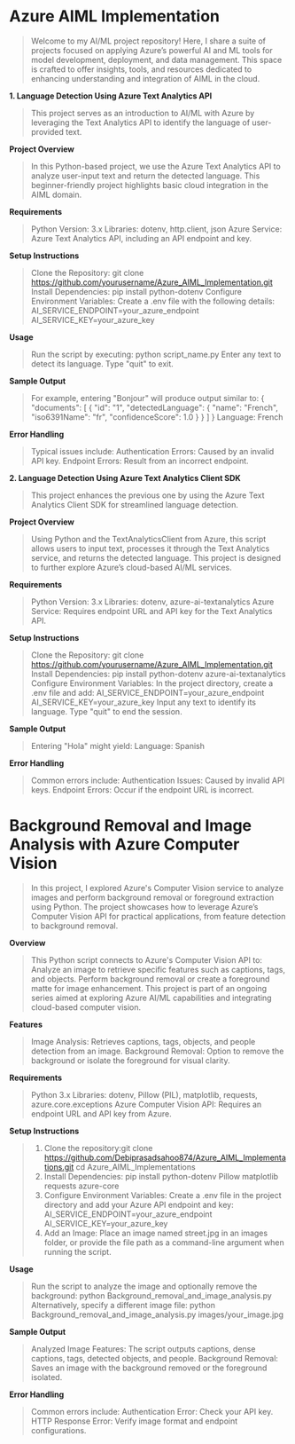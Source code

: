 # Azure AIML Implementation
> Welcome to my AI/ML project repository! Here, I share a suite of projects focused on applying Azure’s powerful AI and ML tools for model development, deployment, and data management. This space is crafted to offer insights, tools, and resources dedicated to enhancing understanding and integration of AIML in the cloud.

**1. Language Detection Using Azure Text Analytics API**
> This project serves as an introduction to AI/ML with Azure by leveraging the Text Analytics API to identify the language of user-provided text.

**Project Overview**
> In this Python-based project, we use the Azure Text Analytics API to analyze user-input text and return the detected language. This beginner-friendly project highlights basic cloud integration in the AIML domain.

**Requirements**
> Python Version: 3.x
> Libraries: dotenv, http.client, json
> Azure Service: Azure Text Analytics API, including an API endpoint and key.

**Setup Instructions**
> Clone the Repository: git clone https://github.com/yourusername/Azure_AIML_Implementation.git
> Install Dependencies: pip install python-dotenv
> Configure Environment Variables:
> Create a .env file with the following details: 
> AI_SERVICE_ENDPOINT=your_azure_endpoint
> AI_SERVICE_KEY=your_azure_key

**Usage**
> Run the script by executing: python script_name.py
> Enter any text to detect its language. Type "quit" to exit.

**Sample Output**
> For example, entering "Bonjour" will produce output similar to:
{
  "documents": [
    {
      "id": "1",
      "detectedLanguage": {
        "name": "French",
        "iso6391Name": "fr",
        "confidenceScore": 1.0
      }
    }
  ]
}
> Language: French

**Error Handling**
> Typical issues include:
> Authentication Errors: Caused by an invalid API key.
> Endpoint Errors: Result from an incorrect endpoint.


**2. Language Detection Using Azure Text Analytics Client SDK**
> This project enhances the previous one by using the Azure Text Analytics Client SDK for streamlined language detection.

**Project Overview**
> Using Python and the TextAnalyticsClient from Azure, this script allows users to input text, processes it through the Text Analytics service, and returns the detected language. This project is designed to further explore Azure’s cloud-based AI/ML services.

**Requirements**
> Python Version: 3.x
> Libraries: dotenv, azure-ai-textanalytics
> Azure Service: Requires endpoint URL and API key for the Text Analytics API.

**Setup Instructions**
> Clone the Repository: git clone https://github.com/yourusername/Azure_AIML_Implementation.git
> Install Dependencies: pip install python-dotenv azure-ai-textanalytics
> Configure Environment Variables:
> In the project directory, create a .env file and add: 
> AI_SERVICE_ENDPOINT=your_azure_endpoint
> AI_SERVICE_KEY=your_azure_key
> Input any text to identify its language. Type "quit" to end the session.

**Sample Output**
> Entering "Hola" might yield:
> Language: Spanish

**Error Handling**
> Common errors include:
> Authentication Issues: Caused by invalid API keys.
> Endpoint Errors: Occur if the endpoint URL is incorrect.


# Background Removal and Image Analysis with Azure Computer Vision
>  In this project, I explored Azure's Computer Vision service to analyze images and perform background removal or foreground extraction using Python. The project showcases how to leverage Azure’s Computer Vision API for practical applications, from feature detection to background removal.

**Overview**
> This Python script connects to Azure's Computer Vision API to:
> Analyze an image to retrieve specific features such as captions, tags, and objects.
> Perform background removal or create a foreground matte for image enhancement.
> This project is part of an ongoing series aimed at exploring Azure AI/ML capabilities and integrating cloud-based computer vision.

**Features**
> Image Analysis: Retrieves captions, tags, objects, and people detection from an image.
> Background Removal: Option to remove the background or isolate the foreground for visual clarity.

**Requirements**
> Python 3.x
> Libraries: dotenv, Pillow (PIL), matplotlib, requests, azure.core.exceptions
> Azure Computer Vision API: Requires an endpoint URL and API key from Azure.

**Setup Instructions**
> 1. Clone the repository:git clone https://github.com/Debiprasadsahoo874/Azure_AIML_Implementations.git
cd Azure_AIML_Implementations
> 2. Install Dependencies: pip install python-dotenv Pillow matplotlib requests azure-core
> 3. Configure Environment Variables:
> Create a .env file in the project directory and add your Azure API endpoint and key:
> AI_SERVICE_ENDPOINT=your_azure_endpoint
> AI_SERVICE_KEY=your_azure_key
> 4. Add an Image: Place an image named street.jpg in an images folder, or provide the file path as a command-line argument when running the script.

**Usage**
> Run the script to analyze the image and optionally remove the background: python Background_removal_and_image_analysis.py
> Alternatively, specify a different image file: python Background_removal_and_image_analysis.py images/your_image.jpg

**Sample Output**
> Analyzed Image Features: The script outputs captions, dense captions, tags, detected objects, and people.
> Background Removal: Saves an image with the background removed or the foreground isolated.

**Error Handling**
> Common errors include:
> Authentication Error: Check your API key.
> HTTP Response Error: Verify image format and endpoint configurations.
